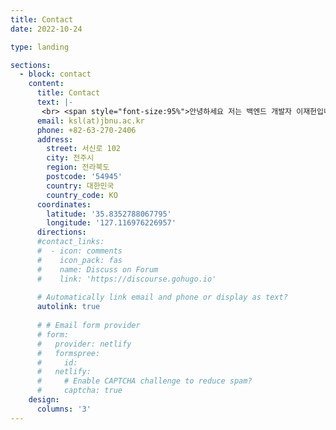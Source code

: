```yaml
---
title: Contact
date: 2022-10-24

type: landing

sections:
  - block: contact
    content:
      title: Contact
      text: |-
       <br> <span style="font-size:95%">안녕하세요 저는 백엔드 개발자 이재헌입니다. 연락을 희망하시는 분은 아래를 참조해주세요!!</span> <br>
      email: ksl(at)jbnu.ac.kr
      phone: +82-63-270-2406
      address:
        street: 서신로 102
        city: 전주시
        region: 전라북도
        postcode: '54945'
        country: 대한민국
        country_code: KO
      coordinates:
        latitude: '35.8352788067795'
        longitude: '127.116976226957'
      directions: 
      #contact_links:
      #  - icon: comments
      #    icon_pack: fas
      #    name: Discuss on Forum
      #    link: 'https://discourse.gohugo.io'
    
      # Automatically link email and phone or display as text?
      autolink: true
    
      # # Email form provider
      # form:
      #   provider: netlify
      #   formspree:
      #     id:
      #   netlify:
      #     # Enable CAPTCHA challenge to reduce spam?
      #     captcha: true
    design:
      columns: '3'
---
```

